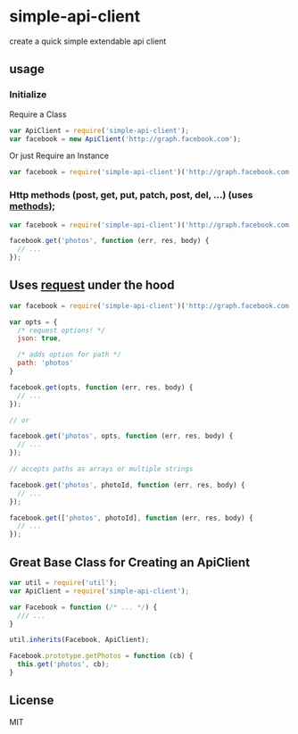 simple-api-client
=================

create a quick simple extendable api client


## usage

### Initialize

Require a Class

```js
var ApiClient = require('simple-api-client');
var facebook = new ApiClient('http://graph.facebook.com');
```

Or just Require an Instance

```js
var facebook = require('simple-api-client')('http://graph.facebook.com');
```

### Http methods (post, get, put, patch, post, del, ...) (uses [methods](https://github.com/visionmedia/node-methods));

```js
var facebook = require('simple-api-client')('http://graph.facebook.com'); // you can require the Class or instance directly.

facebook.get('photos', function (err, res, body) {
  // ...
});
```

## Uses [request](https://github.com/mikael/request) under the hood

```js
var facebook = require('simple-api-client')('http://graph.facebook.com'); // you can require the Class or instance directly.

var opts = {
  /* request options! */
  json: true,

  /* adds option for path */
  path: 'photos'
}

facebook.get(opts, function (err, res, body) {
  // ...
});

// or

facebook.get('photos', opts, function (err, res, body) {
  // ...
});

// accepts paths as arrays or multiple strings

facebook.get('photos', photoId, function (err, res, body) {
  // ...
});

facebook.get(['photos', photoId], function (err, res, body) {
  // ...
});

```



## Great Base Class for Creating an ApiClient

```js
var util = require('util');
var ApiClient = require('simple-api-client');

var Facebook = function (/* ... */) {
  /// ...
}

util.inherits(Facebook, ApiClient);

Facebook.prototype.getPhotos = function (cb) {
  this.get('photos', cb);
}
```

## License

MIT